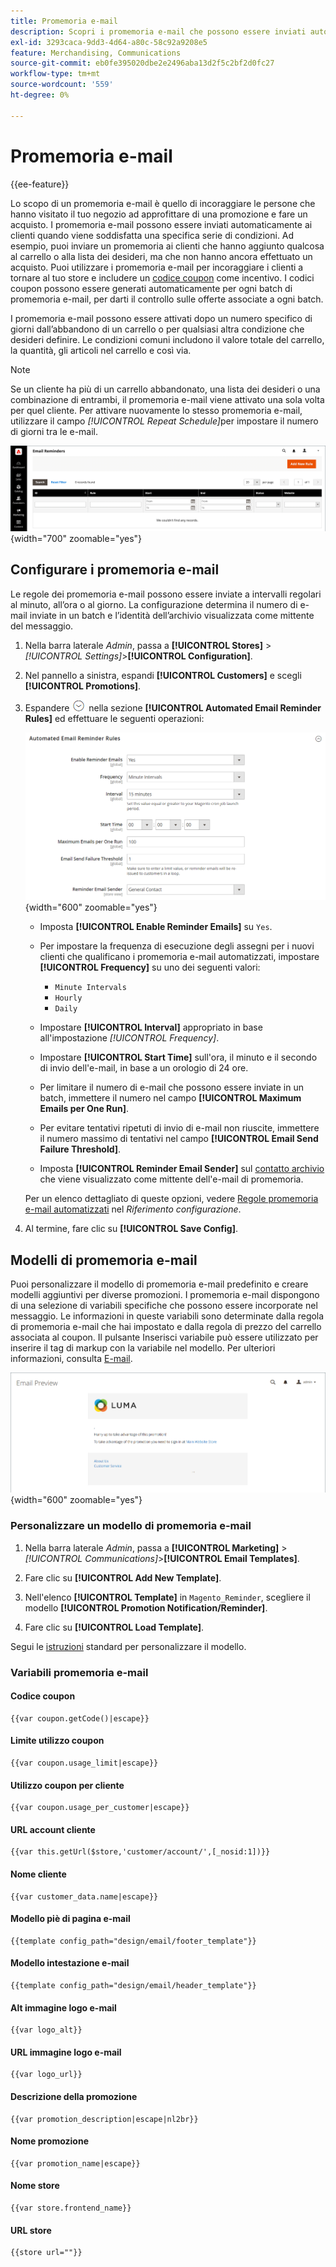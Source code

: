 ```yaml
---
title: Promemoria e-mail
description: Scopri i promemoria e-mail che possono essere inviati automaticamente ai clienti quando viene soddisfatto un set specifico di condizioni.
exl-id: 3293caca-9dd3-4d64-a80c-58c92a9208e5
feature: Merchandising, Communications
source-git-commit: eb0fe395020dbe2e2496aba13d2f5c2bf2d0fc27
workflow-type: tm+mt
source-wordcount: '559'
ht-degree: 0%

---
```


# Promemoria e-mail

{{ee-feature}}

Lo scopo di un promemoria e-mail è quello di incoraggiare le persone che hanno visitato il tuo negozio ad approfittare di una promozione e fare un acquisto. I promemoria e-mail possono essere inviati automaticamente ai clienti quando viene soddisfatta una specifica serie di condizioni. Ad esempio, puoi inviare un promemoria ai clienti che hanno aggiunto qualcosa al carrello o alla lista dei desideri, ma che non hanno ancora effettuato un acquisto. Puoi utilizzare i promemoria e-mail per incoraggiare i clienti a tornare al tuo store e includere un [codice coupon](price-rules-cart-coupon.md) come incentivo. I codici coupon possono essere generati automaticamente per ogni batch di promemoria e-mail, per darti il controllo sulle offerte associate a ogni batch.

I promemoria e-mail possono essere attivati dopo un numero specifico di giorni dall’abbandono di un carrello o per qualsiasi altra condizione che desideri definire. Le condizioni comuni includono il valore totale del carrello, la quantità, gli articoli nel carrello e così via.

>[!NOTE]
>
>Se un cliente ha più di un carrello abbandonato, una lista dei desideri o una combinazione di entrambi, il promemoria e-mail viene attivato una sola volta per quel cliente. Per attivare nuovamente lo stesso promemoria e-mail, utilizzare il campo _[!UICONTROL Repeat Schedule]_&#x200B;per impostare il numero di giorni tra le e-mail.

![Promemoria e-mail](./assets/email-reminders.png){width="700" zoomable="yes"}

## Configurare i promemoria e-mail

Le regole dei promemoria e-mail possono essere inviate a intervalli regolari al minuto, all’ora o al giorno. La configurazione determina il numero di e-mail inviate in un batch e l’identità dell’archivio visualizzata come mittente del messaggio.

1. Nella barra laterale _Admin_, passa a **[!UICONTROL Stores]** > _[!UICONTROL Settings]_>**[!UICONTROL Configuration]**.

1. Nel pannello a sinistra, espandi **[!UICONTROL Customers]** e scegli **[!UICONTROL Promotions]**.

1. Espandere ![Il selettore di espansione](../assets/icon-display-expand.png) nella sezione **[!UICONTROL Automated Email Reminder Rules]** ed effettuare le seguenti operazioni:

   ![Configurazione clienti - regole promemoria e-mail automatizzate](../configuration-reference/customers/assets/promotions-automated-email-reminder-rules.png){width="600" zoomable="yes"}

   - Imposta **[!UICONTROL Enable Reminder Emails]** su `Yes`.

   - Per impostare la frequenza di esecuzione degli assegni per i nuovi clienti che qualificano i promemoria e-mail automatizzati, impostare **[!UICONTROL Frequency]** su uno dei seguenti valori:

      - `Minute Intervals`
      - `Hourly`
      - `Daily`

   - Impostare **[!UICONTROL Interval]** appropriato in base all&#39;impostazione _[!UICONTROL Frequency]_.

   - Impostare **[!UICONTROL Start Time]** sull&#39;ora, il minuto e il secondo di invio dell&#39;e-mail, in base a un orologio di 24 ore.

   - Per limitare il numero di e-mail che possono essere inviate in un batch, immettere il numero nel campo **[!UICONTROL Maximum Emails per One Run]**.

   - Per evitare tentativi ripetuti di invio di e-mail non riuscite, immettere il numero massimo di tentativi nel campo **[!UICONTROL Email Send Failure Threshold]**.

   - Imposta **[!UICONTROL Reminder Email Sender]** sul [contatto archivio](../getting-started/store-details.md#store-email-addresses) che viene visualizzato come mittente dell&#39;e-mail di promemoria.

   Per un elenco dettagliato di queste opzioni, vedere [Regole promemoria e-mail automatizzati](../configuration-reference/customers/promotions.md#automated-email-reminder-rules) nel _Riferimento configurazione_.

1. Al termine, fare clic su **[!UICONTROL Save Config]**.

## Modelli di promemoria e-mail

Puoi personalizzare il modello di promemoria e-mail predefinito e creare modelli aggiuntivi per diverse promozioni. I promemoria e-mail dispongono di una selezione di variabili specifiche che possono essere incorporate nel messaggio. Le informazioni in queste variabili sono determinate dalla regola di promemoria e-mail che hai impostato e dalla regola di prezzo del carrello associata al coupon. Il pulsante Inserisci variabile può essere utilizzato per inserire il tag di markup con la variabile nel modello. Per ulteriori informazioni, consulta [E-mail](../systems/email-templates.md).

![Anteprima promemoria e-mail](./assets/email-reminder-preview-promotion-template.png){width="600" zoomable="yes"}

### Personalizzare un modello di promemoria e-mail

1. Nella barra laterale _Admin_, passa a **[!UICONTROL Marketing]** > _[!UICONTROL Communications]_>**[!UICONTROL Email Templates]**.

1. Fare clic su **[!UICONTROL Add New Template]**.

1. Nell&#39;elenco **[!UICONTROL Template]** in `Magento_Reminder`, scegliere il modello **[!UICONTROL Promotion Notification/Reminder]**.

1. Fare clic su **[!UICONTROL Load Template]**.

Segui le [istruzioni](../systems/email-template-custom.md) standard per personalizzare il modello.

### Variabili promemoria e-mail

#### Codice coupon

```
{{var coupon.getCode()|escape}}
```

#### Limite utilizzo coupon

```
{{var coupon.usage_limit|escape}}
```

#### Utilizzo coupon per cliente

```
{{var coupon.usage_per_customer|escape}}
```

#### URL account cliente

```
{{var this.getUrl($store,'customer/account/',[_nosid:1])}}
```

#### Nome cliente

```
{{var customer_data.name|escape}}
```

#### Modello piè di pagina e-mail

```
{{template config_path="design/email/footer_template"}}
```

#### Modello intestazione e-mail

```
{{template config_path="design/email/header_template"}}
```

#### Alt immagine logo e-mail

```
{{var logo_alt}}
```

#### URL immagine logo e-mail

```
{{var logo_url}}
```

#### Descrizione della promozione

```
{{var promotion_description|escape|nl2br}}
```

#### Nome promozione

```
{{var promotion_name|escape}}
```

#### Nome store

```
{{var store.frontend_name}}
```

#### URL store

```
{{store url=""}}
```
